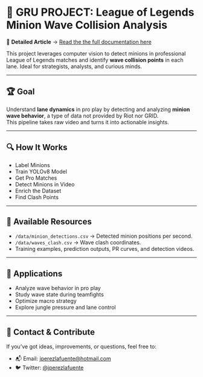 # 🧠 GRU PROJECT: League of Legends Minion Wave Collision Analysis

📄 **Detailed Article** → [Read the the full documentation here]([docs/index.md](https://jperezlafuente.github.io/GRU-project/))

This project leverages computer vision to detect minions in professional League of Legends matches and identify **wave collision points** in each lane. Ideal for strategists, analysts, and curious minds.

---

## 🏆 Goal

Understand **lane dynamics** in pro play by detecting and analyzing **minion wave behavior**, a type of data not provided by Riot nor GRID.  
This pipeline takes raw video and turns it into actionable insights.  

---

## 🔍 How It Works

- Label Minions  
- Train YOLOv8 Model
- Get Pro Matches  
- Detect Minions in Video  
- Enrich the Dataset  
- Find Clash Points  

---

## 🧾 Available Resources

- `/data/minion_detections.csv` → Detected minion positions per second.  
- `/data/waves_clash.csv` → Wave clash coordinates.
- Training examples, prediction outputs, PR curves, and detection videos.

---

## 📌 Applications

- Analyze wave behavior in pro play  
- Study wave state during teamfights  
- Optimize macro strategy  
- Explore jungle pressure and lane control

---

## 💬 Contact & Contribute

If you’ve got ideas, improvements, or questions, feel free to:  
- 📬 Email: [jperezlafuente@hotmail.com](mailto:jperezlafuente@hotmail.com)  
- 🐦 Twitter: [@jperezlafuente](https://twitter.com/jperezlafuente)
